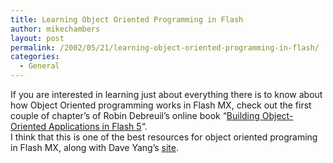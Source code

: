 ```yaml
---
title: Learning Object Oriented Programming in Flash
author: mikechambers
layout: post
permalink: /2002/05/21/learning-object-oriented-programming-in-flash/
categories:
  - General
---
```



If you are interested in learning just about everything there is to know about how Object Oriented programming works in Flash MX, check out the first couple of chapter&#8217;s of Robin Debreuil&#8217;s online book &#8220;[Building Object-Oriented Applications in Flash 5][1]&#8220;.  
I think that this is one of the best resources for object oriented programing in Flash MX, along with Dave Yang&#8217;s [site][2].

 [1]: http://www.debreuil.com/docs/
 [2]: http://www.quantumwave.com/html/flashcode.html